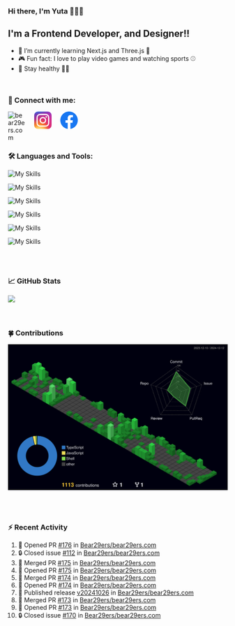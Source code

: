 ### Hi there, I'm Yuta 🤟🏻🐻

## I'm a Frontend Developer, and Designer!!

- 🌱 I’m currently learning Next.js and Three.js 🤣
- 🎮 Fun fact: I love to play video games and watching sports ⚾️
- 🏃 Stay healthy 🏋🏻

<br />

### :wave: Connect with me:

[<img align="left" alt="bear29ers.com" width="40px" src="https://user-images.githubusercontent.com/39920490/156489586-f125813b-e344-46d6-9306-f5786684b976.jpg" style="margin-right: 20px;" />](https://bear29ers.com)
[<img align="left" alt="Yuta Okuma | Instagram" width="40px" src="https://github.com/github/explore/blob/main/topics/instagram/instagram.png?raw=true" style="margin-right: 20px;" />](https://www.instagram.com/bear29ers/)
[<img align="left" alt="Yuta Okuma | Facebook" width="40px" src="https://github.com/github/explore/blob/main/topics/facebook/facebook.png?raw=true" style="margin-right: 20px;" />](https://www.facebook.com/bear29ers/)

<!-- [<img align="left" alt="Yuta Okuma | Wantedly" width="40px" src="https://user-images.githubusercontent.com/39920490/156489528-fdc520d6-10f1-43b6-8bf8-fadf8dcf1a90.jpg" style="margin-right: 20px;" />](https://www.wantedly.com/id/yuta_okuma_b) -->

<br />
<br />
<br />
<br />

### :hammer_and_wrench: Languages and Tools:

![My Skills](https://skillicons.dev/icons?i=html,css,sass,bootstrap,tailwind,js,ts,jquery,threejs,react)

![My Skills](https://skillicons.dev/icons?i=styledcomponents,emotion,materialui,nextjs,vercel,vue,nuxt,pinia,nodejs,express)

![My Skills](https://skillicons.dev/icons?i=webpack,vite,jest,vitest,babel,regex,npm,pnpm,php,laravel)

![My Skills](https://skillicons.dev/icons?i=mysql,sqlite,docker,git,github,githubactions,aws,firebase,vim,neovim)

![My Skills](https://skillicons.dev/icons?i=linux,bash,lua,markdown,svg,webstorm,vscode,atom,figma,xd)

![My Skills](https://skillicons.dev/icons?i=ps,ai,pr,ae,postman,sentry,codepen,stackoverflow,discord,apple)

<br />
<br />

### :chart_with_upwards_trend: GitHub Stats

<div style="display: flex;">
    <a href="https://github.com/Bear29ers">
        <img height="220px;" src="https://github-readme-stats-bear29ers.vercel.app/api?username=Bear29ers&show_icons=true&theme=bear">
    </a>
</div>

<br />
<br />

### :four_leaf_clover: Contributions

![](./profile-3d-contrib/profile-night-green.svg)

<br />
<br />

### :zap: Recent Activity

<!--START_SECTION:activity-->

1. 💪 Opened PR [#176](https://github.com/Bear29ers/bear29ers.com/pull/176) in [Bear29ers/bear29ers.com](https://github.com/Bear29ers/bear29ers.com)
2. 🔒 Closed issue [#112](https://github.com/Bear29ers/bear29ers.com/issues/112) in [Bear29ers/bear29ers.com](https://github.com/Bear29ers/bear29ers.com)
3. 🎉 Merged PR [#175](https://github.com/Bear29ers/bear29ers.com/pull/175) in [Bear29ers/bear29ers.com](https://github.com/Bear29ers/bear29ers.com)
4. 💪 Opened PR [#175](https://github.com/Bear29ers/bear29ers.com/pull/175) in [Bear29ers/bear29ers.com](https://github.com/Bear29ers/bear29ers.com)
5. 🎉 Merged PR [#174](https://github.com/Bear29ers/bear29ers.com/pull/174) in [Bear29ers/bear29ers.com](https://github.com/Bear29ers/bear29ers.com)
6. 💪 Opened PR [#174](https://github.com/Bear29ers/bear29ers.com/pull/174) in [Bear29ers/bear29ers.com](https://github.com/Bear29ers/bear29ers.com)
7. 🚀 Published release [v20241026](https://github.com/Bear29ers/bear29ers.com/releases/tag/v20241026) in [Bear29ers/bear29ers.com](https://github.com/Bear29ers/bear29ers.com)
8. 🎉 Merged PR [#173](https://github.com/Bear29ers/bear29ers.com/pull/173) in [Bear29ers/bear29ers.com](https://github.com/Bear29ers/bear29ers.com)
9. 💪 Opened PR [#173](https://github.com/Bear29ers/bear29ers.com/pull/173) in [Bear29ers/bear29ers.com](https://github.com/Bear29ers/bear29ers.com)
10. 🔒 Closed issue [#170](https://github.com/Bear29ers/bear29ers.com/issues/170) in [Bear29ers/bear29ers.com](https://github.com/Bear29ers/bear29ers.com)

<!--END_SECTION:activity-->
